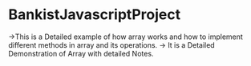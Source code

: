# BankistJavascriptProject

->This is a Detailed example of how array works and how to implement different methods in array and its operations.
-> It is a Detailed Demonstration of Array with detailed Notes.

